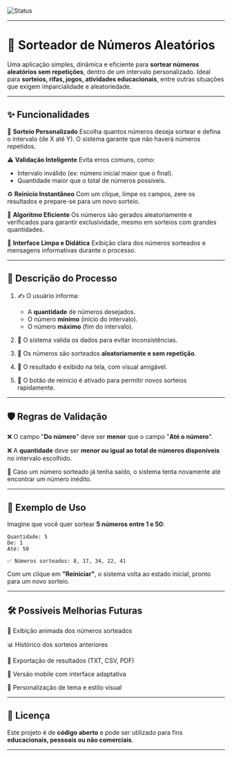![Status ](https://img.shields.io/badge/Status-Em%20desenvolvimento-brightgreen)

---

# 🎰 Sorteador de Números Aleatórios

Uma aplicação simples, dinâmica e eficiente para **sortear números aleatórios sem repetições**, dentro de um intervalo personalizado. Ideal para **sorteios, rifas, jogos, atividades educacionais**, entre outras situações que exigem imparcialidade e aleatoriedade.

---

## ✨ Funcionalidades

🔢 **Sorteio Personalizado**
Escolha quantos números deseja sortear e defina o intervalo (de X até Y). O sistema garante que não haverá números repetidos.

⚠️ **Validação Inteligente**
Evita erros comuns, como:

* Intervalo inválido (ex: número inicial maior que o final).
* Quantidade maior que o total de números possíveis.

♻️ **Reinício Instantâneo**
Com um clique, limpe os campos, zere os resultados e prepare-se para um novo sorteio.

🧠 **Algoritmo Eficiente**
Os números são gerados aleatoriamente e verificados para garantir exclusividade, mesmo em sorteios com grandes quantidades.

🧼 **Interface Limpa e Didática**
Exibição clara dos números sorteados e mensagens informativas durante o processo.

---

## 🧾 Descrição do Processo

1. ✍️ O usuário informa:

   * A **quantidade** de números desejados.
   * O número **mínimo** (início do intervalo).
   * O número **máximo** (fim do intervalo).

2. 🧪 O sistema valida os dados para evitar inconsistências.

3. 🔄 Os números são sorteados **aleatoriamente e sem repetição**.

4. 🎉 O resultado é exibido na tela, com visual amigável.

5. 🔁 O botão de reinício é ativado para permitir novos sorteios rapidamente.

---

## 🛡️ Regras de Validação

❌ O campo "**Do número**" deve ser **menor** que o campo "**Até o número**".

❌ A **quantidade** deve ser **menor ou igual ao total de números disponíveis** no intervalo escolhido.

🔄 Caso um número sorteado já tenha saído, o sistema tenta novamente até encontrar um número inédito.

---

## 📌 Exemplo de Uso

Imagine que você quer sortear **5 números entre 1 e 50**:

```plaintext
Quantidade: 5
De: 1
Até: 50

✅ Números sorteados: 8, 17, 34, 22, 41
```

Com um clique em **"Reiniciar"**, o sistema volta ao estado inicial, pronto para um novo sorteio.

---

## 🛠️ Possíveis Melhorias Futuras

🌈 Exibição animada dos números sorteados

📊 Histórico dos sorteios anteriores

📁 Exportação de resultados (TXT, CSV, PDF)

📱 Versão mobile com interface adaptativa

🎨 Personalização de tema e estilo visual

---

## 📃 Licença

Este projeto é de **código aberto** e pode ser utilizado para fins **educacionais, pessoais ou não comerciais**.

---


